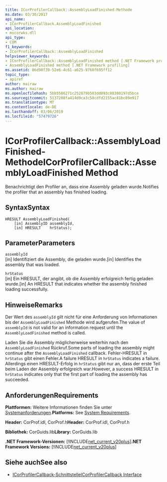 ```yaml
---
title: ICorProfilerCallback::AssemblyLoadFinished-Methode
ms.date: 03/30/2017
api_name:
- ICorProfilerCallback.AssemblyLoadFinished
api_location:
- mscorwks.dll
api_type:
- COM
f1_keywords:
- ICorProfilerCallback::AssemblyLoadFinished
helpviewer_keywords:
- ICorProfilerCallback::AssemblyLoadFinished method [.NET Framework profiling]
- AssemblyLoadFinished method [.NET Framework profiling]
ms.assetid: 86d98f39-52e6-4c61-a625-9760f695ff12
topic_type:
- apiref
author: mairaw
ms.author: mairaw
ms.openlocfilehash: 5bb5586271c252879b503dd093c88380197d5bce
ms.sourcegitcommit: 5137208fa414d9ca3c58cdfd2155ac81bc89e917
ms.translationtype: MT
ms.contentlocale: de-DE
ms.lasthandoff: 03/06/2019
ms.locfileid: "57479726"
---
```

# <a name="icorprofilercallbackassemblyloadfinished-method"></a><span data-ttu-id="03878-102">ICorProfilerCallback::AssemblyLoadFinished-Methode</span><span class="sxs-lookup"><span data-stu-id="03878-102">ICorProfilerCallback::AssemblyLoadFinished Method</span></span>
<span data-ttu-id="03878-103">Benachrichtigt den Profiler an, dass eine Assembly geladen wurde.</span><span class="sxs-lookup"><span data-stu-id="03878-103">Notifies the profiler that an assembly has finished loading.</span></span>  
  
## <a name="syntax"></a><span data-ttu-id="03878-104">Syntax</span><span class="sxs-lookup"><span data-stu-id="03878-104">Syntax</span></span>  
  
```  
HRESULT AssemblyLoadFinished(  
    [in] AssemblyID assemblyId,  
    [in] HRESULT    hrStatus);  
```  
  
## <a name="parameters"></a><span data-ttu-id="03878-105">Parameter</span><span class="sxs-lookup"><span data-stu-id="03878-105">Parameters</span></span>  
 `assemblyId`  
 <span data-ttu-id="03878-106">[in] Identifiziert die Assembly, die geladen wurde.</span><span class="sxs-lookup"><span data-stu-id="03878-106">[in] Identifies the assembly that was loaded.</span></span>  
  
 `hrStatus`  
 <span data-ttu-id="03878-107">[in] Ein HRESULT, der angibt, ob die Assembly erfolgreich fertig geladen wurde.</span><span class="sxs-lookup"><span data-stu-id="03878-107">[in] An HRESULT that indicates whether the assembly finished loading successfully.</span></span>  
  
## <a name="remarks"></a><span data-ttu-id="03878-108">Hinweise</span><span class="sxs-lookup"><span data-stu-id="03878-108">Remarks</span></span>  
 <span data-ttu-id="03878-109">Der Wert des `assemblyId` gilt nicht für eine Anforderung von Informationen bis der `AssemblyLoadFinished` Methode wird aufgerufen.</span><span class="sxs-lookup"><span data-stu-id="03878-109">The value of `assemblyId` is not valid for an information request until the `AssemblyLoadFinished` method is called.</span></span>  
  
 <span data-ttu-id="03878-110">Laden Sie die Assembly möglicherweise weiterhin nach den `AssemblyLoadFinished` Rückruf.</span><span class="sxs-lookup"><span data-stu-id="03878-110">Some parts of loading the assembly might continue after the `AssemblyLoadFinished` callback.</span></span> <span data-ttu-id="03878-111">Fehler-HRESULT in `hrStatus` gibt einen Fehler.</span><span class="sxs-lookup"><span data-stu-id="03878-111">A failure HRESULT in `hrStatus` indicates a failure.</span></span> <span data-ttu-id="03878-112">Allerdings einen HRESULT-Erfolg in `hrStatus` gibt nur an, dass der erste Teil beim Laden der Assembly erfolgreich war.</span><span class="sxs-lookup"><span data-stu-id="03878-112">However, a success HRESULT in `hrStatus` indicates only that the first part of loading the assembly has succeeded.</span></span>  
  
## <a name="requirements"></a><span data-ttu-id="03878-113">Anforderungen</span><span class="sxs-lookup"><span data-stu-id="03878-113">Requirements</span></span>  
 <span data-ttu-id="03878-114">**Plattformen:** Weitere Informationen finden Sie unter [Systemanforderungen](../../../../docs/framework/get-started/system-requirements.md).</span><span class="sxs-lookup"><span data-stu-id="03878-114">**Platforms:** See [System Requirements](../../../../docs/framework/get-started/system-requirements.md).</span></span>  
  
 <span data-ttu-id="03878-115">**Header:** CorProf.idl, CorProf.h</span><span class="sxs-lookup"><span data-stu-id="03878-115">**Header:** CorProf.idl, CorProf.h</span></span>  
  
 <span data-ttu-id="03878-116">**Bibliothek:** CorGuids.lib</span><span class="sxs-lookup"><span data-stu-id="03878-116">**Library:** CorGuids.lib</span></span>  
  
 <span data-ttu-id="03878-117">**.NET Framework-Versionen:** [!INCLUDE[net_current_v20plus](../../../../includes/net-current-v20plus-md.md)]</span><span class="sxs-lookup"><span data-stu-id="03878-117">**.NET Framework Versions:** [!INCLUDE[net_current_v20plus](../../../../includes/net-current-v20plus-md.md)]</span></span>  
  
## <a name="see-also"></a><span data-ttu-id="03878-118">Siehe auch</span><span class="sxs-lookup"><span data-stu-id="03878-118">See also</span></span>
- [<span data-ttu-id="03878-119">ICorProfilerCallback-Schnittstelle</span><span class="sxs-lookup"><span data-stu-id="03878-119">ICorProfilerCallback Interface</span></span>](../../../../docs/framework/unmanaged-api/profiling/icorprofilercallback-interface.md)
